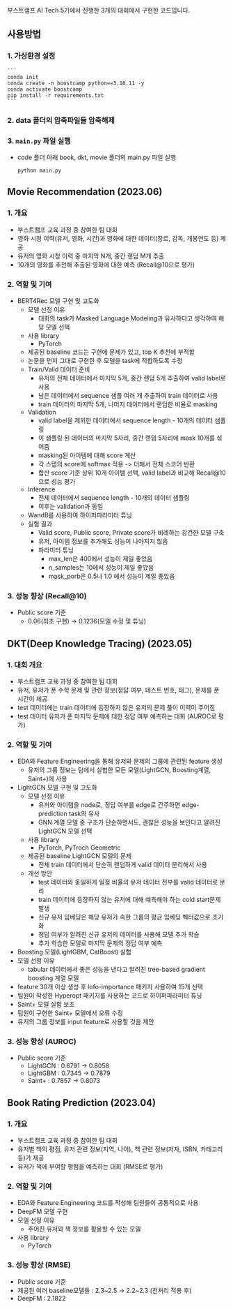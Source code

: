 부스트캠프 AI Tech 5기에서 진행한 3개의 대회에서 구현한 코드입니다.

## 사용방법
### 1. 가상환경 설정
    ```
    conda init
    conda create -n boostcamp python==3.10.11 -y
    conda activate boostcamp
    pip install -r requirements.txt
    ```

### 2. data 폴더의 압축파일들 압축해제

### 3. `main.py` 파일 실행
- code 폴더 아래 book, dkt, movie 폴더의 main.py 파일 실행
  ```
  python main.py
  ```

## Movie Recommendation (2023.06)
### 1. 개요
- 부스트캠프 교육 과정 중 참여한 팀 대회
- 영화 시청 이력(유저, 영화, 시간)과 영화에 대한 데이터(장르, 감독, 개봉연도 등) 제공
- 유저의 영화 시청 이력 중 마지막 N개, 중간 랜덤 M개 추출
- 10개의 영화를 추천해 추출된 영화에 대한 예측 (Recall@10으로 평가)

### 2. 역할 및 기여
- BERT4Rec 모델 구현 및 고도화
  - 모델 선정 이유
    - 대회의 task가 Masked Language Modeling과 유사하다고 생각하여 해당 모델 선택
  - 사용 library
    - PyTorch
  - 제공된 baseline 코드는 구현에 문제가 있고, top K 추천에 부적합
  - 논문을 먼저 그대로 구현한 후 모델을 task에 적합하도록 수정
  - Train/Valid 데이터 준비
    - 유저의 전체 데이터에서 마지막 5개, 중간 랜덤 5개 추출하여 valid label로 사용
    -	남은 데이터에서 sequence 샘플 여러 개 추출하여 train 데이터로 사용
    - train 데이터의 마지막 5개, 나머지 데이터에서 랜덤한 비율로 masking
  - Validation
    -	valid label을 제외한 데이터에서 sequence length - 10개의 데이터 샘플링
    - 이 샘플링 된 데이터의 마지막 5자리, 중간 랜덤 5자리에 mask 10개를 섞어줌
    - masking된 아이템에 대해 score 계산
    - 각 스텝의 score에 softmax 적용 -> 더해서 전체 스코어 반환
    -	합산 score 기준 상위 10개 아이템 선택, valid label과 비교해 Recall@10으로 성능 평가
  - Inference
    - 전체 데이터에서 sequence length - 10개의 데이터 샘플링
    - 이후는 validation과 동일
  -	WandB를 사용하여 하이퍼파라미터 튜닝
  - 실혐 결과
    - Valid score, Public score, Private score가 비례하는 강건한 모델 구축
    - 유저, 아이템 정보를 추가해도 성능이 나아지지 않음
    - 파라미터 튜닝
      - max_len은 400에서 성능이 제일 좋았음
      - n_samples는 10에서 성능이 제일 좋았음
      - mask_porb은 0.5나 1.0 에서 성능이 제일 좋았음


### 3. 성능 향상 (Recall@10)
- Public score 기준
  - 0.06(최초 구현) → 0.1236(모델 수정 및 튜닝)


## DKT(Deep Knowledge Tracing) (2023.05)
### 1. 대회 개요
-	부스트캠프 교육 과정 중 참여한 팀 대회
-	유저, 유저가 푼 수학 문제 및 관련 정보(정답 여부, 테스트 번호, 태그), 문제를 푼 시간이 제공
-	test 데이터에는 train 데이터에 등장하지 않은 유저의 문제 풀이 이력이 주어짐
-	test 데이터 유저가 푼 마지막 문제에 대한 정답 여부 예측하는 대회 (AUROC로 평가)

### 2. 역할 및 기여
- EDA와 Feature Engineering을 통해 유저와 문제의 그룹에 관련된 feature 생성
  - 유저의 그룹 정보는 팀에서 실험한 모든 모델(LightGCN, Boosting계열, Saint+)에 사용
- LightGCN 모델 구현 및 고도화
  - 모델 선정 이유
    - 유저와 아이템을 node로, 정답 여부를 edge로 간주하면 edge-prediction task와 유사
    -	GNN 계열 모델 중 구조가 단순하면서도, 괜찮은 성능을 보인다고 알려진 LightGCN 모델 선택
  - 사용 library
    - PyTorch, PyTroch Geometric
  - 제공된 baseline LightGCN 모델의 문제
    -	전체 train 데이터에서 단순히 랜덤하게 valid 데이터 분리해서 사용
  -	개선 방안
    - test 데이터와 동일하게 일정 비율의 유저 데이터 전부를 valid 데이터로 분리
    - train 데이터에 등장하지 않는 유저에 대해 예측해야 하는 cold start문제 발생
    - 신규 유저 임베딩은 해당 유저가 속한 그룹의 평균 임베딩 벡터값으로 초기화
    - 정답 여부가 알려진 신규 유저의 데이터를 사용해 모델 추가 학습
    - 추가 학습한 모델로 마지막 문제의 정답 여부 예측
-	Boosting 모델(LightGBM, CatBoost) 실험
  - 모델 선정 이유
    - tabular 데이터에서 좋은 성능을 낸다고 알려진 tree-based gradient boosting 계열 모델
  -	feature 30개 이상 생성 후 lofo-importance 패키지 사용하여 15개 선택
  - 팀원이 작성한 Hyperopt 패키지를 사용하는 코드로 하이퍼파라미터 튜닝
-	Saint+ 모델 실험 보조
  -	팀원이 구현한 Saint+ 모델에서 오류 수정
  -	유저의 그룹 정보를 input feature로 사용할 것을 제안

### 3. 성능 향상 (AUROC)
- Public score 기준
  - LightGCN : 0.6791 → 0.8058
  - LightGBM : 0.7345 → 0.7879
  -	Saint+ : 0.7857 → 0.8073


## Book Rating Prediction (2023.04)
### 1. 개요
- 부스트캠프 교육 과정 중 참여한 팀 대회
- 유저별 책의 평점, 유저 관련 정보(지역, 나이), 책 관련 정보(저자, ISBN, 카테고리 등)가 제공
- 유저가 책에 부여할 평점을 예측하는 대회 (RMSE로 평가)

### 2. 역할 및 기여
-	EDA와 Feature Engineering 코드를 작성해 팀원들이 공통적으로 사용
-	DeepFM 모델 구현
  - 모델 선정 이유
    -	주어진 유저와 책 정보를 활용할 수 있는 모델
  - 사용 library
    - PyTorch

### 3. 성능 향상 (RMSE)
-	Public score 기준
  - 제공된 여러 baseline모델들 : 2.3~2.5 → 2.2~2.3 (전처리 적용 후)
  -	DeepFM : 2.1822







